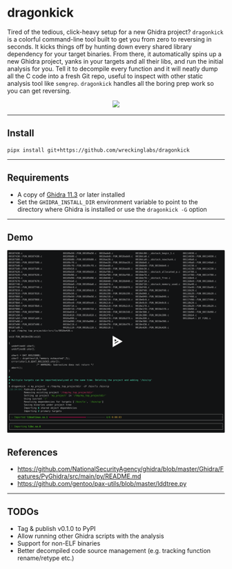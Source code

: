 # dragonkick
Tired of the tedious, click-heavy setup for a new Ghidra project? `dragonkick` is a colorful command-line tool built to get you from zero to reversing in seconds. It kicks things off by hunting down every shared library dependency for your target binaries. From there, it automatically spins up a new Ghidra project, yanks in your targets and all their libs, and run the initial analysis for you. Tell it to decompile every function and it will neatly dump all the C code into a fresh Git repo, useful to inspect with other static analysis tool like `semgrep`. `dragonkick` handles all the boring prep work so you can get reversing.

<p align="center" width="100%">
    <img width="50%" src="https://i.makeagif.com/media/3-18-2021/cC4eoe.gif">
</p>

---
## Install
```
pipx install git+https://github.com/wreckinglabs/dragonkick
```

---
## Requirements
- A copy of [Ghidra 11.3](https://github.com/NationalSecurityAgency/ghidra/releases) or later installed
- Set the `GHIDRA_INSTALL_DIR` environment variable to point to the directory where Ghidra is installed or use the `dragonkick -G` option

---
## Demo
[![asciicast](/docs/qmci5rrWoI8a11UpS8qepcRvh.svg)](https://asciinema.org/a/qmci5rrWoI8a11UpS8qepcRvh)

## References
- https://github.com/NationalSecurityAgency/ghidra/blob/master/Ghidra/Features/PyGhidra/src/main/py/README.md
- https://github.com/gentoo/pax-utils/blob/master/lddtree.py

---
## TODOs
- Tag & publish v0.1.0 to PyPI
- Allow running other Ghidra scripts with the analysis
- Support for non-ELF binaries
- Better decompiled code source management (e.g. tracking function rename/retype etc.)





